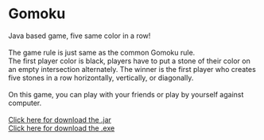Gomoku
======

Java based game, five same color in a row!<br />
<br />
The game rule is just same as the common Gomoku rule.<br />
The first player color is black, players have to put a stone of their color on an empty intersection alternately. The winner is the first player who creates five stones in a row horizontally, vertically, or diagonally.<br />
<br />
On this game, you can play with your friends or play by yourself against computer.<br />
<br />
<a href="https://www.dropbox.com/s/ew6w3uasj5hjy94/%5BJAR%5D%20Gomoku.zip?dl=0">Click here for download the .jar</a><br />
<a href="https://www.dropbox.com/s/dsth76pej6qvtpt/%5BWINDOWS%5D%20Gomoku.zip?dl=0">Click here for download the .exe</a>
